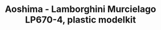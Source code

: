 ---
layout: product
title: "Aoshima - Lamborghini Murcielago LP670-4, plastic modelkit"
price: "TBA" 
desc: "N/A"
img_path: "/assets/img/AO07068.jpg"
brand: "N/A"
available: false
special_offer: false
new: false
soon: false
cat: "010000"
subcat: "013700"
subsubcat: "0N/A"
sifra: "AO07068"
popular: true
---